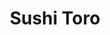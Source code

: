 ---
layout: place
title: "Sushi Toro"
permalink: /maryland/kensington/sushi-toro.html
stateAbbr: MD
stateName: Maryland
cityName: Kensington
place_id: ChIJcycjeqfNt4kRStMVqRXNr44
photos:
  - name: >-
      places/ChIJcycjeqfNt4kRStMVqRXNr44/photos/AeeoHcJ1O5yW72sc-LVmsuzPULQ-h7vQKa5S5CC-_ir2KT_PW_tsMfQvsmKaWKILvt4IrBWpi8bBuqg_OoVQk8Ro0SprWo42nfFDVnjt3uzEiiesh708si7-l9Ug31sxXPsLGtPY5NqoPHgTv08bjtsJzd4S6WrzECKHJAPp1C6lMTvS93pAPPF7Gj_xPb5a-ilPpP8VyTuY47FAAg9yUMJcjwJM-SwCDQ15Zp2wUHBC1l7LuryC2mfuF_HrY-vPN_oRv8ylsH4PaMDxJpkq-0qFniKtxKGulUc3plTroPrYI3qb0frQQnUAn4L9vmw4dAf2y0ujMTGf3Xj9AEsWyTBlakiN_xqFVFSlnPjaNKPYDFUxsLWwY324_xeVEQmppK1Nry4tULG_gw1PeipTsicKqljr0GDYxo8oNrNBunB9ZSwS-g
    widthPx: 4000
    heightPx: 3000
    authorAttributions:
      - displayName: Mr. R
        uri: https://maps.google.com/maps/contrib/114094005541179912026
        photoUri: >-
          https://lh3.googleusercontent.com/a/ACg8ocLuXZhtyUbZF3MQODpxyChl8uruzk9plIJfmhUNriARA_9peg=s100-p-k-no-mo
    flagContentUri: >-
      https://www.google.com/local/imagery/report/?cb_client=maps_api_places.places_api&image_key=!1e10!2sCIHM0ogKEICAgIDbhpvpVQ&hl=en-US
    googleMapsUri: >-
      https://www.google.com/maps/place//data=!3m4!1e2!3m2!1sCIHM0ogKEICAgIDbhpvpVQ!2e10!4m2!3m1!1s0x89b7cda77a232773:0x8eafcd15a915d34a
  - name: >-
      places/ChIJcycjeqfNt4kRStMVqRXNr44/photos/AeeoHcI_WfbllygkhqBGoIJjGB5sZIj0Yc2MR8EtjUFth_AeXxQwbIiHNkzBIwQHFt2vKqPSbcN698z7Rd67Ox3O7ZNAUua_Yf7eY9VV4mGQ8sCfQBhUr89JWyv8koqkK4RHb8TyH5rUYrPR9g-R3Uk03yEWRqaUPhiFhnDjDX8ZDK-Zxt4DJ1aRu4_vGbn9QgJQPYttH9hEjpgbKfMMTYAPpLPuLfUzCTJLVMyf-m1XNazNQ9dVYLhdfInbzCW1JEoWp3nmG78em47yw2ykv51i_ONZ-Ws4MNHcm4yNn96droDfoFJ-7tzkLhyoEcvt7zSKfABF5GGXwuAyRHaegEbpLyC6pFDz6jB6LtrCZIRlZPqhMn4ypl5ydlvfLFK7nP9J8Skf8FI2EFpNxVvdQfMij786Tgzr9otCqdBGYaPoGP0Lcgw7
    widthPx: 4032
    heightPx: 3024
    authorAttributions:
      - displayName: Wei Liang
        uri: https://maps.google.com/maps/contrib/105417917852777323575
        photoUri: >-
          https://lh3.googleusercontent.com/a/ACg8ocIEUpNzRfsE5tZnH_7gEtsQSgPVM_W7Jq6tQGhK4om1NaI-UA=s100-p-k-no-mo
    flagContentUri: >-
      https://www.google.com/local/imagery/report/?cb_client=maps_api_places.places_api&image_key=!1e10!2sCIHM0ogKEICAgIDejOWAxgE&hl=en-US
    googleMapsUri: >-
      https://www.google.com/maps/place//data=!3m4!1e2!3m2!1sCIHM0ogKEICAgIDejOWAxgE!2e10!4m2!3m1!1s0x89b7cda77a232773:0x8eafcd15a915d34a
  - name: >-
      places/ChIJcycjeqfNt4kRStMVqRXNr44/photos/AeeoHcIejZrm8BXfPeKzsLmtk__NZjynXZX3vWY-YCa0JXJYw0nLt4hGTQWKeRIOL_TgMhmwWEkXUo35VF-Fs4w6MRJZt_M4POOoD11XZGn8Uo2vT_Hlvwg4saY-Ok3Vx_n6kooz75zQqi9OPOJEIOSXsuWH5eMmXjexWu1kfiyT9gZhUU4XkZSythEdD1wvkTSMW4Q9V0d_ytMrA2q4n1ZggEEokHZ9-Bu8ZYWNoTohmn-qQHbRuSyDz1cCsKcZYk8LTfOlUmzf5lVmJjgBEMTM-t8pydHhyz53AefrtKJSp6QNtnHxQTrH2PCO0YHeh8-ZFMgodQ2jtT_eH0qfHYJRLRmTrLS5CN-wPgXun9uLJzMDAh7XbVPx8DnReLxSHxqMzOJOhzrXl2lhH_razcH8XV0mfMGnVbw4Cgp4p4MmQGBh8a8
    widthPx: 4800
    heightPx: 3600
    authorAttributions:
      - displayName: Victoria Serrano
        uri: https://maps.google.com/maps/contrib/118229917310070586200
        photoUri: >-
          https://lh3.googleusercontent.com/a-/ALV-UjVUoQPWHEpgRJknifxSn9bRPA5KOlvhZVS34JQoZcAQCSK_VkhT=s100-p-k-no-mo
    flagContentUri: >-
      https://www.google.com/local/imagery/report/?cb_client=maps_api_places.places_api&image_key=!1e10!2sCIHM0ogKEICAgMCwgInbsgE&hl=en-US
    googleMapsUri: >-
      https://www.google.com/maps/place//data=!3m4!1e2!3m2!1sCIHM0ogKEICAgMCwgInbsgE!2e10!4m2!3m1!1s0x89b7cda77a232773:0x8eafcd15a915d34a
  - name: >-
      places/ChIJcycjeqfNt4kRStMVqRXNr44/photos/AeeoHcLak-yxnOEGUZjuwnZfKh94XLfCM2TcI507Ls8LiymDMgEi0Fus7x7FO3PH6vq0OKAOvfdKYueDHIHMnFsAj8iDPx675qdMgKCZlg1e5vGmwNO5UEGRdSBsJJz-8IrWMK5LSKxAAsWW8AInBMCwa-W9c4rxbG9yDPKCytTy4Z7O3Xq-7HZIBTmHInuzCoUmFrPFD8XUqyAweyFJAUkn7mQyBRqvWWRvr_ocgd7ijXXZZ7r0MgnzJsl_e_f22rErSBdH-JKGZyHGnZjBhtOKLEG9R87Z8zcUHxk0tXZmeOP-lQ
    widthPx: 1545
    heightPx: 2000
    authorAttributions:
      - displayName: Sushi Toro
        uri: https://maps.google.com/maps/contrib/111479811401718894839
        photoUri: >-
          https://lh3.googleusercontent.com/a-/ALV-UjXAaKbF0D2S0YbKA4WFrdq1_GlBX-r8QKLAPOz8IcR_Wujf_FU=s100-p-k-no-mo
    flagContentUri: >-
      https://www.google.com/local/imagery/report/?cb_client=maps_api_places.places_api&image_key=!1e10!2sAF1QipODv4b4OHbZHbkV2uFflC2PdRRpjiQSJbiTucLC&hl=en-US
    googleMapsUri: >-
      https://www.google.com/maps/place//data=!3m4!1e2!3m2!1sAF1QipODv4b4OHbZHbkV2uFflC2PdRRpjiQSJbiTucLC!2e10!4m2!3m1!1s0x89b7cda77a232773:0x8eafcd15a915d34a
  - name: >-
      places/ChIJcycjeqfNt4kRStMVqRXNr44/photos/AeeoHcL8q7-I0a1HcMkHoNTzXJAvEMIkwHeHo3wY7WweXAeODyb1FrhOrQNZS1S_neg2b8xXzNcU-y0Tho3FOQpg_pXDfgpiDCY4-OefdYN3nMTvNwDRPoH3WDP8ccSEe5bagz7WBg-8Au_Oo3bL2-PB8NiUz0vAO9go5-77AaQkcNNq6JQkSaIiNGhoQ_X2sxerBrhqB9-f6WUbgh9hfa01t9dPc0UeW6K0fxOdEae88O4DhMs_FF0PnwnWHueKlfBo43Sfn3o6QGkfpwYXP1igIrdgDfdjggSw3MxMZBnGZzjBia4nPb_chWPin3GhhM4IdgHZp9ZNqItO-FQmtw_PUoT817oHes19cMM6DCz__bhgzIOWvbyuaCnJF9NYzNMG0URjVTXPb-NvUWMRdp7oif2lsZxWqzCFiAB592_oyuU
    widthPx: 3702
    heightPx: 2852
    authorAttributions:
      - displayName: Elena Romanov
        uri: https://maps.google.com/maps/contrib/101014831574510013314
        photoUri: >-
          https://lh3.googleusercontent.com/a/ACg8ocJWx1g-sVj2PAWLGUJwvLH-NCTiDtzfvjJ_tJ9JHsq56Pwbbg=s100-p-k-no-mo
    flagContentUri: >-
      https://www.google.com/local/imagery/report/?cb_client=maps_api_places.places_api&image_key=!1e10!2sCIHM0ogKEICAgIC329ixOg&hl=en-US
    googleMapsUri: >-
      https://www.google.com/maps/place//data=!3m4!1e2!3m2!1sCIHM0ogKEICAgIC329ixOg!2e10!4m2!3m1!1s0x89b7cda77a232773:0x8eafcd15a915d34a
  - name: >-
      places/ChIJcycjeqfNt4kRStMVqRXNr44/photos/AeeoHcJ6x1HPuBK4nr6kNiIhCvAbNuZOsbAzPG-SEhue6IpXQqz4ihkEnsR-iIcyFv1eiblJWt68o62AoqU9lDkpuLRaTvqU4SvD2AhIBOEJHqThfNfdn48uxlRlpbTQ4X5hpxdDkgaEQ9aVbZbBY5C8YL1827oz9q4-f3j2qat0gp34rPzB89LQuYgPj_HXaaLnFeL5GTZg7YucVlACLfFsAJDYAJhkyZePoJ5cGaJ5OolNk05PN85RfCagM6bw-OzUdTc5Rg1xXxm7YsmGlBKYTpCLAkvOPzNVYTc3nUUPNKqZZBEDBBETxZnx92axYsUz91Edxmc9GOluilv7Rg2pgrXFx1WGnAy7W3cD1f6OTKo3bQHuu4P8_7plkQ35IHh9g099JMI_CGp7iES7oTjzIflIhG3hpjeIIrVriABMtTjGP5DT
    widthPx: 3600
    heightPx: 4800
    authorAttributions:
      - displayName: Ah Htike
        uri: https://maps.google.com/maps/contrib/103976660743417620390
        photoUri: >-
          https://lh3.googleusercontent.com/a-/ALV-UjXvBNfJocQBX-M7WcmOKEGFAiug5blA3P7-4UOqRgXa2WUPCEEH=s100-p-k-no-mo
    flagContentUri: >-
      https://www.google.com/local/imagery/report/?cb_client=maps_api_places.places_api&image_key=!1e10!2sCIHM0ogKEICAgIDX1LaA1AE&hl=en-US
    googleMapsUri: >-
      https://www.google.com/maps/place//data=!3m4!1e2!3m2!1sCIHM0ogKEICAgIDX1LaA1AE!2e10!4m2!3m1!1s0x89b7cda77a232773:0x8eafcd15a915d34a
  - name: >-
      places/ChIJcycjeqfNt4kRStMVqRXNr44/photos/AeeoHcK1QWB6PxxSOoAVuUQGvBNfs-b0vfEWY2cdPZNbLi9fnVlc7W6y6kuyOPnh-0cZ17c9rJ3PRpfZQZ7QpTC9mNvX99b91YPWRlwZKyCh_EC1pFRQNh6XdzmletwG-V_nAACD9z6ZH9CKhEggg8N9nRR14poykrAFDyLgEUf6p68BalE183eAAUsVRTOGQoEpRFL-mxkTFrkGwy4x5H4tZITycpD3CFOEYIZ65nIg-H5tTioDtPWMQw1cQWSDEEhzApZtRq77jI9beHWmQ_Df3jhx9NaWJPjqA3X7uLvhP2FoZKOsm6zz2SvBfoimQtHFqZZNSSQJ6NsVDrp8ibTf1Xu2Lostv5fF1C5xyqgsawvZbzrTcS5jVdShlDEct0i-5H1ng35QnE_MMYxIsrC2w8zQ9m5DZs1I7jYUnYmC2hHCsw18
    widthPx: 2700
    heightPx: 4800
    authorAttributions:
      - displayName: Dondré
        uri: https://maps.google.com/maps/contrib/111668653171555853804
        photoUri: >-
          https://lh3.googleusercontent.com/a-/ALV-UjW-w_1-Jhw6f_me1OmnW2L5GUeCpABtsxFeFZVM1IOL6tQPGwbMvQ=s100-p-k-no-mo
    flagContentUri: >-
      https://www.google.com/local/imagery/report/?cb_client=maps_api_places.places_api&image_key=!1e10!2sCIHM0ogKEICAgICf5dTh4gE&hl=en-US
    googleMapsUri: >-
      https://www.google.com/maps/place//data=!3m4!1e2!3m2!1sCIHM0ogKEICAgICf5dTh4gE!2e10!4m2!3m1!1s0x89b7cda77a232773:0x8eafcd15a915d34a
  - name: >-
      places/ChIJcycjeqfNt4kRStMVqRXNr44/photos/AeeoHcK1Iz_1mUHR-udKUQW6Wu2IuL91Zm6dgHzZl9wMbpw_VgXaxNY5Nt66pwfKpWTJndAVV5v6NxKwlSrceDV95nm1XMrmVDWcJajn6f-RqO7E4Vo9z6IUcciH-oZsKB8nGrs7rY4AwmwhOcUmy3cVezyprkZ5AmF8Rk3fXTo80IJZZFF_wOwuDR6znFNOORgqYyDmktIRlpMp7IsU8DF80ZL80m0kiuQwUlOXcouzkPvuZ9gQuepKcSe9Sir1MuyLTM3RS8td9pODX3RXga5c9JQd0ChfwQHw2vXA5j2dXUHjg58wUsF_XMHpSniz1qRgdJMt5mNocu_6pw9D3rvvYYHl3Zau471_2eJDvxmfCm_kS2sdDl46bjnkkoSKO7WxgjVxYAo6-Hon-_hzp7q5GDvj1RIXOISruVRu-0xfYOSBQA
    widthPx: 4032
    heightPx: 3024
    authorAttributions:
      - displayName: Nathaniel Kelly
        uri: https://maps.google.com/maps/contrib/103656643004625224183
        photoUri: >-
          https://lh3.googleusercontent.com/a-/ALV-UjVaJHyKtavaxHuB7Ny-T2g6hidmhCyQKM75kkVwXglO2hUjYj0=s100-p-k-no-mo
    flagContentUri: >-
      https://www.google.com/local/imagery/report/?cb_client=maps_api_places.places_api&image_key=!1e10!2sCIHM0ogKEICAgIDf476ACA&hl=en-US
    googleMapsUri: >-
      https://www.google.com/maps/place//data=!3m4!1e2!3m2!1sCIHM0ogKEICAgIDf476ACA!2e10!4m2!3m1!1s0x89b7cda77a232773:0x8eafcd15a915d34a
  - name: >-
      places/ChIJcycjeqfNt4kRStMVqRXNr44/photos/AeeoHcKY_ViJedgQ4tPZxR6satncZHSB_xBxwkmqncSAZ-GB9tDBQXlC98nGfiKoBWA8_yE_rXWqHJjuDbw7HY-4C_7yF52VOaZooRSXbxXAf300l404IfSggYgTOjoQ1v9DlmoGulgSyccrYDZxW0VI2xcDi8f5rKjrxCzybxQBv02n92UAcCbScoXp1n9LCCcbIaBvT52jhO_vUiT03cLc4ZGMIeW80tx10MHh-d-428SmNZJbD0W1FzJz1V4BkBwuuxjFwZHm0Nuo46f_yPaddaRtKCDYztvtq5gMp-yqMTae3B3I3pnXXes6vIZXfnLYiQQw-EzYJSbEYuHjN9b3XwrRchGtVvZ3htHfK10H3UXfJN8xa4lGc0XlM6R8CAsd2LzCNr47q92RVUjyKbwz-HiNtJ7z0Ew7G0aMrc9Ro3HfXuHb
    widthPx: 4032
    heightPx: 2268
    authorAttributions:
      - displayName: Ragavan Suresh
        uri: https://maps.google.com/maps/contrib/102474631969675309117
        photoUri: >-
          https://lh3.googleusercontent.com/a-/ALV-UjXC307VsAoRiV7iYkiU4BCS7t9L47PYwbA8RWoxzY-xCSm8psY=s100-p-k-no-mo
    flagContentUri: >-
      https://www.google.com/local/imagery/report/?cb_client=maps_api_places.places_api&image_key=!1e10!2sCIHM0ogKEICAgIDzoZi-qwE&hl=en-US
    googleMapsUri: >-
      https://www.google.com/maps/place//data=!3m4!1e2!3m2!1sCIHM0ogKEICAgIDzoZi-qwE!2e10!4m2!3m1!1s0x89b7cda77a232773:0x8eafcd15a915d34a
  - name: >-
      places/ChIJcycjeqfNt4kRStMVqRXNr44/photos/AeeoHcKUJd7YbHxbzJUEvHBDEgxM-AgFKIQ-kjb2OFh5_K0hv1F6_6PTO0raoJEKn4RGDbc0SYqBfpnVIpPPMokuzkXK0KcEjdKmzPyuMjjej3q4-vCyNXdZHXCdbau8JuS3ljRqjpDF8_kcRoN7vRg02PKi0Cdm1lF76v4UXdNxgBgdK1AQ78PF0PqRBYuB1xyzSPg3XV7Zy7keqYCmviTUgvcUt7E4QvyJiJzE5OOndN6WcLjawttGwDK6FpfvAfTGC9d_lR7F8cKnZY2qff-MRxYz4QdaidOfLOpbcZjtZLJYaibdyXRuJFvItEz8Xpz-XZWVI66y0fEALdAAzlpZkaVYSplaZxlj1DSobT33dYLcVqUD6S8lll_C49o5SORybqUmR8lRwotUkB6c2NmVXRu3Pgkn50JWmMXTZrKohc-PLcNc
    widthPx: 4032
    heightPx: 3024
    authorAttributions:
      - displayName: Monsieur Le Gourmand
        uri: https://maps.google.com/maps/contrib/118258059579979236502
        photoUri: >-
          https://lh3.googleusercontent.com/a/ACg8ocL1ZtS99FQzwNPUhbYMfkkOz5SOq5IfR3lYF6K9Z_Y2psEMkw=s100-p-k-no-mo
    flagContentUri: >-
      https://www.google.com/local/imagery/report/?cb_client=maps_api_places.places_api&image_key=!1e10!2sCIHM0ogKEICAgICHjufO4AE&hl=en-US
    googleMapsUri: >-
      https://www.google.com/maps/place//data=!3m4!1e2!3m2!1sCIHM0ogKEICAgICHjufO4AE!2e10!4m2!3m1!1s0x89b7cda77a232773:0x8eafcd15a915d34a
address: 5268 Nicholson Ln Suite P, Kensington, MD 20895, USA
street: 5268 Nicholson Ln Suite P
city: Kensington
state: MD
zip: '20895'
country: USA
neighborhood: null
latitude: '39.044480'
longitude: '-77.106755'
accessibility_options:
  wheelchairAccessibleParking: true
  wheelchairAccessibleEntrance: true
  wheelchairAccessibleRestroom: true
  wheelchairAccessibleSeating: true
business_status: OPERATIONAL
name: Sushi Toro
google_maps_links:
  directionsUri: >-
    https://www.google.com/maps/dir//''/data=!4m7!4m6!1m1!4e2!1m2!1m1!1s0x89b7cda77a232773:0x8eafcd15a915d34a!3e0
  placeUri: https://maps.google.com/?cid=10281661967224918858
  writeAReviewUri: >-
    https://www.google.com/maps/place//data=!4m3!3m2!1s0x89b7cda77a232773:0x8eafcd15a915d34a!12e1
  reviewsUri: >-
    https://www.google.com/maps/place//data=!4m4!3m3!1s0x89b7cda77a232773:0x8eafcd15a915d34a!9m1!1b1
  photosUri: >-
    https://www.google.com/maps/place//data=!4m3!3m2!1s0x89b7cda77a232773:0x8eafcd15a915d34a!10e5
primary_type: Sushi Restaurant
opening_hours:
  regular: null
  current: null
secondary_opening_hours:
  regular:
    weekdayDescriptions: null
    type: null
  current:
    weekdayDescriptions: null
    type: null
phone: (240) 669-8584
price_level: null
price_range: $20 &ndash; $30
rating: '4.7'
rating_count: 221
website: https://www.gosushitoro.com/
description: null
reviews:
  - name: >-
      places/ChIJcycjeqfNt4kRStMVqRXNr44/reviews/ChdDSUhNMG9nS0VJQ0FnTUN3Z0luYjBnRRAB
    relativePublishTimeDescription: 4 weeks ago
    rating: 5
    text:
      text: >-
        As a major sushi lover, I’m always on the lookout for fresh,
        high-quality sushi, and Sushi Toro has officially become my go-to spot!
        The food here is incredibly fresh, and every bite was absolutely
        delicious. I sat at the bar and treated myself to a large lunch, and it
        truly hit the spot.


        The restaurant is on the smaller side, but that just adds to its cozy
        charm. Plus, there’s plenty of parking, which is always a plus. The
        service was a little slow, but I believe that’s because the restaurant
        was full when I visited. That said, I appreciated that they don’t rush
        you—they give you time and space to fully enjoy your meal.


        I love sushi not only for how delicious it is but also for how healthy
        it can be, and Sushi Toro delivers on both fronts. If you’re a sushi
        fan, I highly recommend checking this place out!
      languageCode: en
    originalText:
      text: >-
        As a major sushi lover, I’m always on the lookout for fresh,
        high-quality sushi, and Sushi Toro has officially become my go-to spot!
        The food here is incredibly fresh, and every bite was absolutely
        delicious. I sat at the bar and treated myself to a large lunch, and it
        truly hit the spot.


        The restaurant is on the smaller side, but that just adds to its cozy
        charm. Plus, there’s plenty of parking, which is always a plus. The
        service was a little slow, but I believe that’s because the restaurant
        was full when I visited. That said, I appreciated that they don’t rush
        you—they give you time and space to fully enjoy your meal.


        I love sushi not only for how delicious it is but also for how healthy
        it can be, and Sushi Toro delivers on both fronts. If you’re a sushi
        fan, I highly recommend checking this place out!
      languageCode: en
    authorAttribution:
      displayName: Victoria Serrano
      uri: https://www.google.com/maps/contrib/118229917310070586200/reviews
      photoUri: >-
        https://lh3.googleusercontent.com/a-/ALV-UjVUoQPWHEpgRJknifxSn9bRPA5KOlvhZVS34JQoZcAQCSK_VkhT=s128-c0x00000000-cc-rp-mo-ba3
    publishTime: '2025-03-15T19:03:32.876537Z'
    flagContentUri: >-
      https://www.google.com/local/review/rap/report?postId=ChdDSUhNMG9nS0VJQ0FnTUN3Z0luYjBnRRAB&d=17924085&t=1
    googleMapsUri: >-
      https://www.google.com/maps/reviews/data=!4m6!14m5!1m4!2m3!1sChdDSUhNMG9nS0VJQ0FnTUN3Z0luYjBnRRAB!2m1!1s0x89b7cda77a232773:0x8eafcd15a915d34a
  - name: >-
      places/ChIJcycjeqfNt4kRStMVqRXNr44/reviews/ChdDSUhNMG9nS0VJQ0FnSURmNDc2QTBBRRAB
    relativePublishTimeDescription: 3 months ago
    rating: 5
    text:
      text: >-
        A really cozy place on Nicholson Lane. Very fresh and a good assortment
        in the Sashimi Deluxe. Drawback is White Flint/North Bethesda prices. My
        mother has a Poke bowl and enjoyed it. Planning to visit again in the
        future.
      languageCode: en
    originalText:
      text: >-
        A really cozy place on Nicholson Lane. Very fresh and a good assortment
        in the Sashimi Deluxe. Drawback is White Flint/North Bethesda prices. My
        mother has a Poke bowl and enjoyed it. Planning to visit again in the
        future.
      languageCode: en
    authorAttribution:
      displayName: Nathaniel Kelly
      uri: https://www.google.com/maps/contrib/103656643004625224183/reviews
      photoUri: >-
        https://lh3.googleusercontent.com/a-/ALV-UjVaJHyKtavaxHuB7Ny-T2g6hidmhCyQKM75kkVwXglO2hUjYj0=s128-c0x00000000-cc-rp-mo-ba5
    publishTime: '2025-01-10T00:04:26.308053Z'
    flagContentUri: >-
      https://www.google.com/local/review/rap/report?postId=ChdDSUhNMG9nS0VJQ0FnSURmNDc2QTBBRRAB&d=17924085&t=1
    googleMapsUri: >-
      https://www.google.com/maps/reviews/data=!4m6!14m5!1m4!2m3!1sChdDSUhNMG9nS0VJQ0FnSURmNDc2QTBBRRAB!2m1!1s0x89b7cda77a232773:0x8eafcd15a915d34a
  - name: >-
      places/ChIJcycjeqfNt4kRStMVqRXNr44/reviews/ChdDSUhNMG9nS0VJQ0FnSUNmNWRUaHdnRRAB
    relativePublishTimeDescription: 3 months ago
    rating: 4
    text:
      text: >-
        I stopped in for a quick lunch, service was good the food came out
        pretty quick and the happy hour menu is solid. Sushi Toro has all the
        traditional rolls as well as a few pages of specialty rolls.
      languageCode: en
    originalText:
      text: >-
        I stopped in for a quick lunch, service was good the food came out
        pretty quick and the happy hour menu is solid. Sushi Toro has all the
        traditional rolls as well as a few pages of specialty rolls.
      languageCode: en
    authorAttribution:
      displayName: Dondré
      uri: https://www.google.com/maps/contrib/111668653171555853804/reviews
      photoUri: >-
        https://lh3.googleusercontent.com/a-/ALV-UjW-w_1-Jhw6f_me1OmnW2L5GUeCpABtsxFeFZVM1IOL6tQPGwbMvQ=s128-c0x00000000-cc-rp-mo-ba6
    publishTime: '2024-12-31T03:26:50.821793Z'
    flagContentUri: >-
      https://www.google.com/local/review/rap/report?postId=ChdDSUhNMG9nS0VJQ0FnSUNmNWRUaHdnRRAB&d=17924085&t=1
    googleMapsUri: >-
      https://www.google.com/maps/reviews/data=!4m6!14m5!1m4!2m3!1sChdDSUhNMG9nS0VJQ0FnSUNmNWRUaHdnRRAB!2m1!1s0x89b7cda77a232773:0x8eafcd15a915d34a
  - name: >-
      places/ChIJcycjeqfNt4kRStMVqRXNr44/reviews/ChdDSUhNMG9nS0VJQ0FnSUNIanVmT2dBRRAB
    relativePublishTimeDescription: 7 months ago
    rating: 5
    text:
      text: >-
        #DCGourmet


        Well, DCGourmet now endorses a third sushi joint in the DC area, vs
        previously only two. A friend invited me here, and I am so glad we went!
        Lovely, calm and clean atmosphere plus super fresh and artistic,
        symphonically harmonious sushi. I even loved the miso soup, which is an
        item I usually skip, but took a chance this time. It was hot, flavorful,
        DELICIOUS, and unlike any miso I’d ever had before.


        DC area sushi usually disappoints. I assure you this place pleases to
        the nines. It has 4.8 stars for good reason. Come see for yourself!
      languageCode: en
    originalText:
      text: >-
        #DCGourmet


        Well, DCGourmet now endorses a third sushi joint in the DC area, vs
        previously only two. A friend invited me here, and I am so glad we went!
        Lovely, calm and clean atmosphere plus super fresh and artistic,
        symphonically harmonious sushi. I even loved the miso soup, which is an
        item I usually skip, but took a chance this time. It was hot, flavorful,
        DELICIOUS, and unlike any miso I’d ever had before.


        DC area sushi usually disappoints. I assure you this place pleases to
        the nines. It has 4.8 stars for good reason. Come see for yourself!
      languageCode: en
    authorAttribution:
      displayName: Monsieur Le Gourmand
      uri: https://www.google.com/maps/contrib/118258059579979236502/reviews
      photoUri: >-
        https://lh3.googleusercontent.com/a/ACg8ocL1ZtS99FQzwNPUhbYMfkkOz5SOq5IfR3lYF6K9Z_Y2psEMkw=s128-c0x00000000-cc-rp-mo-ba4
    publishTime: '2024-09-05T01:40:22.435252Z'
    flagContentUri: >-
      https://www.google.com/local/review/rap/report?postId=ChdDSUhNMG9nS0VJQ0FnSUNIanVmT2dBRRAB&d=17924085&t=1
    googleMapsUri: >-
      https://www.google.com/maps/reviews/data=!4m6!14m5!1m4!2m3!1sChdDSUhNMG9nS0VJQ0FnSUNIanVmT2dBRRAB!2m1!1s0x89b7cda77a232773:0x8eafcd15a915d34a
  - name: >-
      places/ChIJcycjeqfNt4kRStMVqRXNr44/reviews/ChdDSUhNMG9nS0VJQ0FnSURYcWFLS2lnRRAB
    relativePublishTimeDescription: 5 months ago
    rating: 5
    text:
      text: >-
        We got miso soup, dumplings, salmon lovers, and a poke bowl. Everything
        was delicious and the service was prompt and friendly. We will
        absolutely be back.
      languageCode: en
    originalText:
      text: >-
        We got miso soup, dumplings, salmon lovers, and a poke bowl. Everything
        was delicious and the service was prompt and friendly. We will
        absolutely be back.
      languageCode: en
    authorAttribution:
      displayName: B
      uri: https://www.google.com/maps/contrib/112920712246600318822/reviews
      photoUri: >-
        https://lh3.googleusercontent.com/a/ACg8ocK3fGyKSiW6y7gm0ccwfBuK3bBHPQ3JMuD864RZ0oHj00Q-z7E=s128-c0x00000000-cc-rp-mo-ba4
    publishTime: '2024-10-29T02:43:43.325747Z'
    flagContentUri: >-
      https://www.google.com/local/review/rap/report?postId=ChdDSUhNMG9nS0VJQ0FnSURYcWFLS2lnRRAB&d=17924085&t=1
    googleMapsUri: >-
      https://www.google.com/maps/reviews/data=!4m6!14m5!1m4!2m3!1sChdDSUhNMG9nS0VJQ0FnSURYcWFLS2lnRRAB!2m1!1s0x89b7cda77a232773:0x8eafcd15a915d34a
parking_options:
  freeParkingLot: true
  freeStreetParking: true
  valetParking: false
payment_options:
  acceptsCreditCards: true
  acceptsDebitCards: true
  acceptsCashOnly: false
  acceptsNfc: true
allow_dogs: null
curbside_pickup: null
delivery: true
dine_in: true
good_for_children: true
good_for_groups: null
good_for_sports: false
live_music: false
menu_for_children: false
outdoor_seating: false
reservable: false
restroom: true
serves_beer: true
serves_breakfast: null
serves_brunch: false
serves_cocktails: null
serves_coffee: false
serves_dinner: true
serves_dessert: true
serves_lunch: true
serves_vegetarian_food: true
serves_wine: true
takeout: true

---